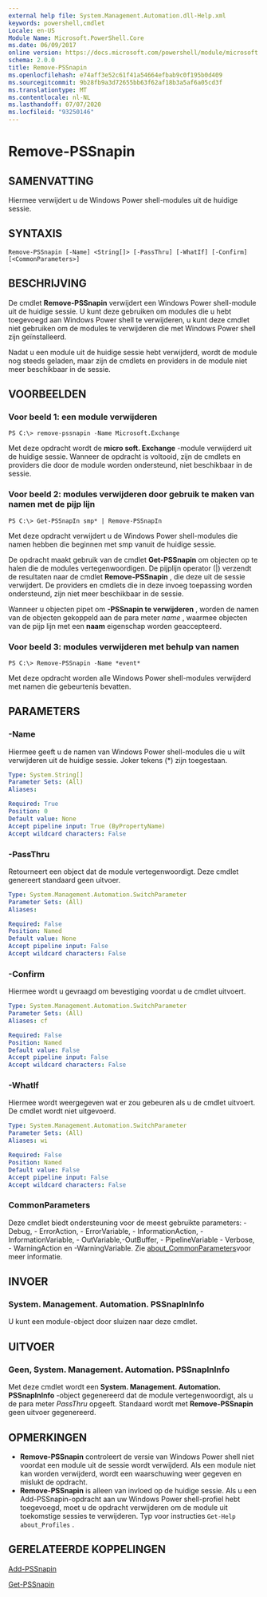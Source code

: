 ```yaml
---
external help file: System.Management.Automation.dll-Help.xml
keywords: powershell,cmdlet
Locale: en-US
Module Name: Microsoft.PowerShell.Core
ms.date: 06/09/2017
online version: https://docs.microsoft.com/powershell/module/microsoft.powershell.core/remove-pssnapin?view=powershell-5.1&WT.mc_id=ps-gethelp
schema: 2.0.0
title: Remove-PSSnapin
ms.openlocfilehash: e74aff3e52c61f41a54664efbab9c0f195b0d409
ms.sourcegitcommit: 9b28fb9a3d72655bb63f62af18b3a5af6a05cd3f
ms.translationtype: MT
ms.contentlocale: nl-NL
ms.lasthandoff: 07/07/2020
ms.locfileid: "93250146"
---
```

# Remove-PSSnapin

## SAMENVATTING
Hiermee verwijdert u de Windows Power shell-modules uit de huidige sessie.

## SYNTAXIS

```
Remove-PSSnapin [-Name] <String[]> [-PassThru] [-WhatIf] [-Confirm] [<CommonParameters>]
```

## BESCHRIJVING
De cmdlet **Remove-PSSnapin** verwijdert een Windows Power shell-module uit de huidige sessie.
U kunt deze gebruiken om modules die u hebt toegevoegd aan Windows Power shell te verwijderen, u kunt deze cmdlet niet gebruiken om de modules te verwijderen die met Windows Power shell zijn geïnstalleerd.

Nadat u een module uit de huidige sessie hebt verwijderd, wordt de module nog steeds geladen, maar zijn de cmdlets en providers in de module niet meer beschikbaar in de sessie.

## VOORBEELDEN

### Voor beeld 1: een module verwijderen

```
PS C:\> remove-pssnapin -Name Microsoft.Exchange
```

Met deze opdracht wordt de **micro soft. Exchange** -module verwijderd uit de huidige sessie.
Wanneer de opdracht is voltooid, zijn de cmdlets en providers die door de module worden ondersteund, niet beschikbaar in de sessie.

### Voor beeld 2: modules verwijderen door gebruik te maken van namen met de pijp lijn

```
PS C:\> Get-PSSnapIn smp* | Remove-PSSnapIn
```

Met deze opdracht verwijdert u de Windows Power shell-modules die namen hebben die beginnen met smp vanuit de huidige sessie.

De opdracht maakt gebruik van de cmdlet **Get-PSSnapin** om objecten op te halen die de modules vertegenwoordigen. De pijplijn operator (|) verzendt de resultaten naar de cmdlet **Remove-PSSnapin** , die deze uit de sessie verwijdert.
De providers en cmdlets die in deze invoeg toepassing worden ondersteund, zijn niet meer beschikbaar in de sessie.

Wanneer u objecten pipet om **-PSSnapin te verwijderen** , worden de namen van de objecten gekoppeld aan de para meter *name* , waarmee objecten van de pijp lijn met een **naam** eigenschap worden geaccepteerd.

### Voor beeld 3: modules verwijderen met behulp van namen

```
PS C:\> Remove-PSSnapin -Name *event*
```

Met deze opdracht worden alle Windows Power shell-modules verwijderd met namen die gebeurtenis bevatten.

## PARAMETERS

### -Name
Hiermee geeft u de namen van Windows Power shell-modules die u wilt verwijderen uit de huidige sessie.
Joker tekens (*) zijn toegestaan.

```yaml
Type: System.String[]
Parameter Sets: (All)
Aliases:

Required: True
Position: 0
Default value: None
Accept pipeline input: True (ByPropertyName)
Accept wildcard characters: False
```

### -PassThru
Retourneert een object dat de module vertegenwoordigt.
Deze cmdlet genereert standaard geen uitvoer.

```yaml
Type: System.Management.Automation.SwitchParameter
Parameter Sets: (All)
Aliases:

Required: False
Position: Named
Default value: None
Accept pipeline input: False
Accept wildcard characters: False
```

### -Confirm
Hiermee wordt u gevraagd om bevestiging voordat u de cmdlet uitvoert.

```yaml
Type: System.Management.Automation.SwitchParameter
Parameter Sets: (All)
Aliases: cf

Required: False
Position: Named
Default value: False
Accept pipeline input: False
Accept wildcard characters: False
```

### -WhatIf
Hiermee wordt weergegeven wat er zou gebeuren als u de cmdlet uitvoert.
De cmdlet wordt niet uitgevoerd.

```yaml
Type: System.Management.Automation.SwitchParameter
Parameter Sets: (All)
Aliases: wi

Required: False
Position: Named
Default value: False
Accept pipeline input: False
Accept wildcard characters: False
```

### CommonParameters
Deze cmdlet biedt ondersteuning voor de meest gebruikte parameters: -Debug, - ErrorAction, - ErrorVariable, - InformationAction, -InformationVariable, - OutVariable,-OutBuffer, - PipelineVariable - Verbose, - WarningAction en -WarningVariable. Zie [about_CommonParameters](https://go.microsoft.com/fwlink/?LinkID=113216)voor meer informatie.

## INVOER

### System. Management. Automation. PSSnapInInfo
U kunt een module-object door sluizen naar deze cmdlet.

## UITVOER

### Geen, System. Management. Automation. PSSnapInInfo
Met deze cmdlet wordt een **System. Management. Automation. PSSnapInInfo** -object gegenereerd dat de module vertegenwoordigt, als u de para meter *PassThru* opgeeft.
Standaard wordt met **Remove-PSSnapin** geen uitvoer gegenereerd.

## OPMERKINGEN

* **Remove-PSSnapin** controleert de versie van Windows Power shell niet voordat een module uit de sessie wordt verwijderd. Als een module niet kan worden verwijderd, wordt een waarschuwing weer gegeven en mislukt de opdracht.
* **Remove-PSSnapin** is alleen van invloed op de huidige sessie. Als u een Add-PSSnapin-opdracht aan uw Windows Power shell-profiel hebt toegevoegd, moet u de opdracht verwijderen om de module uit toekomstige sessies te verwijderen. Typ voor instructies `Get-Help about_Profiles` .

## GERELATEERDE KOPPELINGEN

[Add-PSSnapin](Add-PSSnapin.md)

[Get-PSSnapin](Get-PSSnapin.md)
